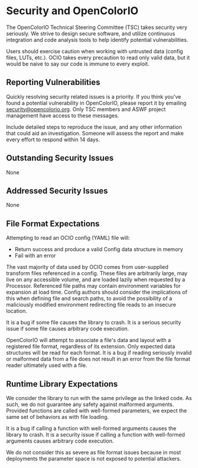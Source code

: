 <!--
SPDX-License-Identifier: CC-BY-4.0
Copyright Contributors to the OpenColorIO Project.
-->

# Security and OpenColorIO

The OpenColorIO Technical Steering Committee (TSC) takes security very
seriously. We strive to design secure software, and utilize continuous 
integration and code analysis tools to help identify potential 
vulnerabilities.

Users should exercise caution when working with untrusted data (config files, 
LUTs, etc.). OCIO takes every precaution to read only valid data, but it 
would be naive to say our code is immune to every exploit.

## Reporting Vulnerabilities

Quickly resolving security related issues is a priority. If you think
you've found a potential vulnerability in OpenColorIO, please report it by
emailing security@opencolorio.org. Only TSC members and ASWF project
management have access to these messages.

Include detailed steps to reproduce the issue, and any other information that
could aid an investigation. Someone will assess the report and make every
effort to respond within 14 days.

## Outstanding Security Issues

None

## Addressed Security Issues

None

## File Format Expectations

Attempting to read an OCIO config (YAML) file will:
* Return success and produce a valid Config data structure in memory
* Fail with an error

The vast majority of data used by OCIO comes from user-supplied transform 
files referenced in a config. These files are arbitrarily large, may live 
on any accessible volume, and are loaded lazily when requested by a Processor. 
Referenced file paths may contain environment variables for expansion at load 
time. Config authors should consider the implications of this when defining 
file and search paths, to avoid the possibility of a maliciously modified 
environment redirecting file reads to an insecure location.

It is a bug if some file causes the library to crash. It is a serious
security issue if some file causes arbitrary code execution.

OpenColorIO will attempt to associate a file's data and layout with a 
registered file format, regardless of its extension. Only expected data 
structures will be read for each format. It is a bug if reading seriously 
invalid or malformed data from a file does not result in an error from the 
file format reader ultimately used with a file.

## Runtime Library Expectations

We consider the library to run with the same privilege as the linked
code. As such, we do not guarantee any safety against malformed arguments. 
Provided functions are called with well-formed parameters, we expect the same 
set of behaviors as with file loading.

It is a bug if calling a function with well-formed arguments causes the 
library to crash. It is a security issue if calling a function with 
well-formed arguments causes arbitrary code execution.

We do not consider this as severe as file format issues because in most 
deployments the parameter space is not exposed to potential attackers.

